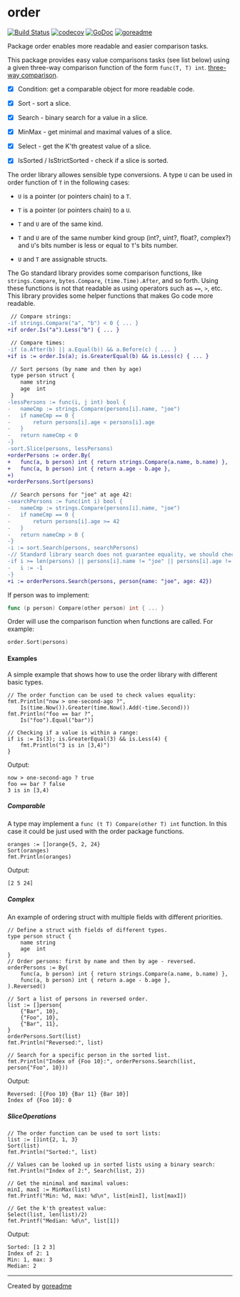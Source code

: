 # order

[![Build Status](https://travis-ci.org/posener/order.svg?branch=master)](https://travis-ci.org/posener/order)
[![codecov](https://codecov.io/gh/posener/order/branch/master/graph/badge.svg)](https://codecov.io/gh/posener/order)
[![GoDoc](https://godoc.org/github.com/posener/order?status.svg)](http://godoc.org/github.com/posener/order)
[![goreadme](https://goreadme.herokuapp.com/badge/posener/order.svg)](https://goreadme.herokuapp.com)

Package order enables more readable and easier comparison tasks.

This package provides easy value comparisons tasks (see list below) using a given three-way
comparison function of the form `func(T, T) int`.
[three-way comparison](https://en.wikipedia.org/wiki/Three-way_comparison).

* [X] Condition: get a comparable object for more readable code.

* [x] Sort - sort a slice.

* [x] Search - binary search for a value in a slice.

* [x] MinMax - get minimal and maximal values of a slice.

+ [x] Select - get the K'th greatest value of a slice.

* [x] IsSorted / IsStrictSorted - check if a slice is sorted.

The order library allowes sensible type conversions. A type `U` can be used in order function
of `T` in the following cases:

* `U` is a pointer (or pointers chain) to a `T`.

* `T` is a pointer (or pointers chain) to a `U`.

* `T` and `U` are of the same kind.

* `T` and `U` are of the same number kind group (int?, uint?, float?, complex?) and `U`'s bits
number is less or equal to `T`'s bits number.

* `U` and `T` are assignable structs.

The Go standard library provides some comparison functions, like `strings.Compare`,
`bytes.Compare`, `(time.Time).After`, and so forth. Using these functions is not that readable as
using operators such as `==`, `>`, etc. This library provides some helper functions that makes
Go code more readable.

```diff
 // Compare strings:
-if strings.Compare("a", "b") < 0 { ... }
+if order.Is("a").Less("b") { ... }

 // Compare times:
-if (a.After(b) || a.Equal(b)) && a.Before(c) { ... }
+if is := order.Is(a); is.GreaterEqual(b) && is.Less(c) { ... }

 // Sort persons (by name and then by age)
 type person struct {
 	name string
 	age  int
 }
-lessPersons := func(i, j int) bool {
-	nameCmp := strings.Compare(persons[i].name, "joe")
-	if nameCmp == 0 {
-		return persons[i].age < persons[i].age
-	}
-	return nameCmp < 0
-}
-sort.Slice(persons, lessPersons)
+orderPersons := order.By(
+	func(a, b person) int { return strings.Compare(a.name, b.name) },
+	func(a, b person) int { return a.age - b.age },
+)
+orderPersons.Sort(persons)

 // Search persons for "joe" at age 42:
-searchPersons := func(int i) bool {
-	nameCmp := strings.Compare(persons[i].name, "joe")
-	if nameCmp == 0 {
-		return persons[i].age >= 42
-	}
-	return nameCmp > 0 {
-}
-i := sort.Search(persons, searchPersons)
-// Standard library search does not guarantee equality, we should check:
-if i >= len(persons) || persons[i].name != "joe" || persons[i].age != 42 {
-	i := -1
-}
+i := orderPersons.Search(persons, person{name: "joe", age: 42})
```

If person was to implement:

```go
func (p person) Compare(other person) int { ... }
```

Order will use the comparison function when functions are called. For example:

```go
order.Sort(persons)
```

#### Examples

A simple example that shows how to use the order library with different basic types.

```golang
// The order function can be used to check values equality:
fmt.Println("now > one-second-ago ?",
    Is(time.Now()).Greater(time.Now().Add(-time.Second)))
fmt.Println("foo == bar ?",
    Is("foo").Equal("bar"))

// Checking if a value is within a range:
if is := Is(3); is.GreaterEqual(3) && is.Less(4) {
    fmt.Println("3 is in [3,4)")
}
```

 Output:

```
now > one-second-ago ? true
foo == bar ? false
3 is in [3,4)

```

##### Comparable

A type may implement a `func (t T) Compare(other T) int` function. In this case it could be just
used with the order package functions.

```golang
oranges := []orange{5, 2, 24}
Sort(oranges)
fmt.Println(oranges)
```

 Output:

```
[2 5 24]

```

##### Complex

An example of ordering struct with multiple fields with different priorities.

```golang
// Define a struct with fields of different types.
type person struct {
    name string
    age  int
}
// Order persons: first by name and then by age - reversed.
orderPersons := By(
    func(a, b person) int { return strings.Compare(a.name, b.name) },
    func(a, b person) int { return a.age - b.age },
).Reversed()

// Sort a list of persons in reversed order.
list := []person{
    {"Bar", 10},
    {"Foo", 10},
    {"Bar", 11},
}
orderPersons.Sort(list)
fmt.Println("Reversed:", list)

// Search for a specific person in the sorted list.
fmt.Println("Index of {Foo 10}:", orderPersons.Search(list, person{"Foo", 10}))
```

 Output:

```
Reversed: [{Foo 10} {Bar 11} {Bar 10}]
Index of {Foo 10}: 0

```

##### SliceOperations

```golang
// The order function can be used to sort lists:
list := []int{2, 1, 3}
Sort(list)
fmt.Println("Sorted:", list)

// Values can be looked up in sorted lists using a binary search:
fmt.Println("Index of 2:", Search(list, 2))

// Get the minimal and maximal values:
minI, maxI := MinMax(list)
fmt.Printf("Min: %d, max: %d\n", list[minI], list[maxI])

// Get the k'th greatest value:
Select(list, len(list)/2)
fmt.Printf("Median: %d\n", list[1])
```

 Output:

```
Sorted: [1 2 3]
Index of 2: 1
Min: 1, max: 3
Median: 2

```


---

Created by [goreadme](https://github.com/apps/goreadme)
